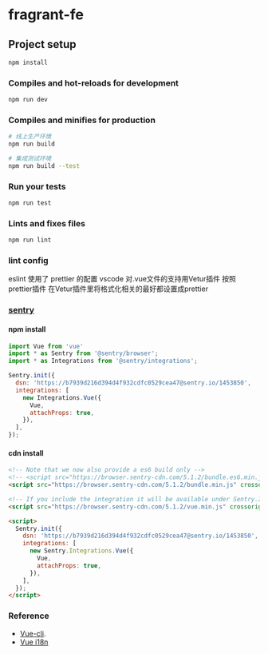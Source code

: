 # fragrant-fe

## Project setup

``` bash
npm install
```

### Compiles and hot-reloads for development
``` bash
npm run dev
```

### Compiles and minifies for production
``` bash
# 线上生产环境
npm run build

# 集成测试环境
npm run build --test
```

### Run your tests
``` bash
npm run test
```

### Lints and fixes files
``` bash
npm run lint
```

### lint config
eslint 使用了 prettier 的配置
vscode 对.vue文件的支持用Vetur插件
按照prettier插件
在Vetur插件里将格式化相关的最好都设置成prettier

### [sentry](https://docs.sentry.io/platforms/javascript/vue/)

#### npm install

``` js
import Vue from 'vue'
import * as Sentry from '@sentry/browser';
import * as Integrations from '@sentry/integrations';

Sentry.init({
  dsn: 'https://b7939d216d394d4f932cdfc0529cea47@sentry.io/1453850',
  integrations: [
    new Integrations.Vue({
      Vue,
      attachProps: true,
    }),
  ],
});
```

#### cdn install
``` html
<!-- Note that we now also provide a es6 build only -->
<!-- <script src="https://browser.sentry-cdn.com/5.1.2/bundle.es6.min.js" crossorigin="anonymous"></script> -->
<script src="https://browser.sentry-cdn.com/5.1.2/bundle.min.js" crossorigin="anonymous"></script>

<!-- If you include the integration it will be available under Sentry.Integrations.Vue -->
<script src="https://browser.sentry-cdn.com/5.1.2/vue.min.js" crossorigin="anonymous"></script>

<script>
  Sentry.init({
    dsn: 'https://b7939d216d394d4f932cdfc0529cea47@sentry.io/1453850',
    integrations: [
      new Sentry.Integrations.Vue({
        Vue,
        attachProps: true,
      }),
    ],
  });
</script>
```

### Reference

+ [Vue-cli](https://cli.vuejs.org/config/).
+ [Vue i18n](https://kazupon.github.io/vue-i18n/zh/introduction.html)
